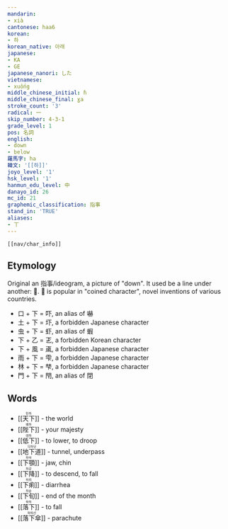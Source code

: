```yaml
---
mandarin:
- xià
cantonese: haa6
korean:
- 하
korean_native: 아래
japanese:
- KA
- GE
japanese_nanori: した
vietnamese:
- xuống
middle_chinese_initial: ɦ
middle_chinese_final: ɣa
stroke_count: '3'
radical: 一
skip_number: 4-3-1
grade_level: 1
pos: 名詞
english:
- down
- below
羅馬字: ha
韓文: '[[하]]'
joyo_level: '1'
hsk_level: '1'
hanmun_edu_level: 中
danayo_id: 26
mc_id: 21
graphemic_classification: 指事
stand_in: 'TRUE'
aliases:
- 丅
---
```

```meta-bind-embed
[[nav/char_info]]
```
## Etymology
Original an 指事/ideogram, a picture of "down".  It used be a line under another: 𠄟.
下 is popular in "coined character", novel inventions of various countries.
- 口 + 下 = 吓, an alias of 嚇
- 土 + 下 = 圷, a forbidden Japanese character
- 虫 + 下 = 虾, an alias of 蝦
- 下 + 乙 = 乤, a forbidden Korean character
- 下 + 風 = 颪, a forbidden Japanese character
- 雨 + 下 = 雫, a forbidden Japanese character
- 林 + 下 = 梺, a forbidden Japanese character
- 門 + 下 = 閇, an alias of 閉
## Words
- <ruby>[[天下]]<rt>턴하</rt></ruby> - the world
- <ruby>[[陛下]]<rt>베하</rt></ruby> - your majesty
- <ruby>[[低下]]<rt>데하</rt></ruby> - to lower, to droop
- <ruby>[[地下道]]<rt>듸하닷</rt></ruby> - tunnel, underpass
- <ruby>[[下顎]]<rt>하악</rt></ruby> - jaw, chin
- <ruby>[[下降]]<rt>하강</rt></ruby> - to descend, to fall
- <ruby>[[下痢]]<rt>하릐</rt></ruby> - diarrhea
- <ruby>[[下旬]]<rt>하슌</rt></ruby> - end of the month
- <ruby>[[落下]]<rt>락하</rt></ruby> - to fall
- <ruby>[[落下傘]]<rt>락하산</rt></ruby> - parachute